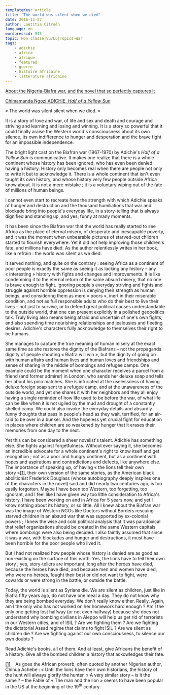 ```yaml
---
templateKey: article
title: "The world was silent when we died"
date: 2016-11-27
author: Laetitia Citroën
language: en
wordpressid: 945
topic: Non classé|Vu/Lu|Topics>War
tags:
    - adichie
    - africa
    - afrique
    - featured
    - guerre
    - histoire africaine
    - littérature africaine
---
```


<u>About the Nigeria-Biafra war, and the novel that so perfectly captures it</u>

<u>Chimamanda Ngozi ADICHIE, <em>Half of a Yellow Sun</em></u>

« The world was silent silent when we died. »

It is a story of love and war, of life and sex and death and courage and striving and learning and losing and winning. It is a story so powerful that it could finally araise the Western world's consciousness about its own silence, its own indifference to hunger and desperation and the brave fight for an impossible independence.

The bright light cast on the Biafran war (1967-1970) by Adichie's <em>Half of a Yellow Sun </em>is communicative. It makes one realize that there is a whole continent whose history has been ignored, who has even been denied having a history. History only becomes real when there are people not only to write it but to acknowledge it. There is a whole continent that isn't even taught its own history, and whose history very few people outside Africa know about. It is not a mere mistake ; it is a voluntary wiping out of the fate of millions of human beings.

I cannot even start to recreate here the strength with which Adichie speaks of hunger and destruction and the thousand humiliations that war and blockade bring into people's everyday life, in a story-telling that is always dignified and standing up, and yes, funny at many moments.

It has been since the Biafran war that the world has really started to see Africa as the place of eternal misery, of desperate and inescapable poverty, and it was the moment when unbearable pictures of starved-out children started to flourish everywhere. Yet it did not help improving those children's fate, and millions have died. As the author relentlessly writes in her book, like a refrain : the world was silent as we died.

It served nothing, and quite on the contrary : seeing Africa as a continent of poor people is exactly the same as seeing it as lacking any history – any « interesting » history with fights and changes and improvements. It is like condemning it to the eternal return of the same absurd misery, that no one is brave enough to fight. Ignoring people's everyday striving and fights and struggle against horrible oppression is denying their strength as human beings, and considering them as mere « poors », inert in their miserable condition, and not as full responsible adults who do their best to live their lives – not just to survive, or to defend great political causes understandable to the outside world, that one can present explicitly in a polished geopolitics talk. Truly living also means being afraid and uncertain of one's own fights, and also spending time nourishing relationships and jealousies and fleeting desires. Adichie's characters fully acknowledge to themselves their right to be humans.

She manages to capture the true meaning of human misery at the exact same time as she restores the dignity of the Biafrans – not the propaganda dignity of people shouting « Biafra will win », but the dignity of going on with human affairs and human lives and human loves and friendships and sense of sharing in the middle of bombings and refugee camps. One example could be the moment when one character receives a parcel from a friend (and former admirer) in London, who sends her deluxe soap and tells her about his polo matches. She is infuriated at the uselessness of having deluxe foreign soap sent to a refugee camp, and at the unawareness of the outside world, and yet she shares it with her neighbors and they all enjoy having a single reminder of how life used to be before the war, of what life can be like when it is not uglied by the mud and drought of a constantly shelled camp. We could also invoke the everyday details and absurdly funny thoughts that pass in people's head as they wait, terrified, for an air-raid to be over in a bunker. And the hopeless yet crucial fight for education in places where children are so weakened by hunger that it erases their memories from one day to the next.

Yet this can be considered a sheer novelist's talent. Adichie has something else. She fights against forgetfulness. Without ever saying it, she becomes an incredible advocate for a whole continent's right to know itself and get recognition ; not as a poor and hungry continent, but as a continent with hopes and aspirations and contradictions and defects, like anywhere else. The importance of speaking up, of having « the lions tell their own story »<a href="#_ftn1" name="_ftnref1">[1]</a>, their own version of the same stories, as the American black abolitionist Frederick Douglass (whose autobiography deeply inspires one of the characters in the novel) said and did nearly two centuries ago, is too easily forgotten. Maybe I have been too Western, too forgetting, too ignorant, and I feel like I have given way too little consideration to Africa's history. I have been working on and in Africa for 5 years now, and yet I know nothing about its history, or so little. All I knew about the Biafran war was the image of Western NGOs like Doctors without Borders rescuing starved children in an absurd war that was supported by ex-colonial powers ; I knew the wise and cold political analysis that it was paradoxical that relief organizations should be created in the same Western capitals where bombings were also being decided. I also faintly assumed that since it was a war, with blockades and hunger and destructions, it must have been horrible for the poor people who lived it.

But I had not realized how people whose history is denied are as good as non-existing on the surface of this earth. Yes, the lions have to tell their own story ; yes, story-tellers are important, long after the heroes have died, because the heroes have died, and because men and women have died, who were no heroes, fought their best or did not want to fight, were cowards or were strong in the battle, or outside the battle.

Today, the world is silent as Syrians die. We are silent as children, just like in Biafra fifty years ago, do not have one meal a day. They do not know why they are being bombed everyday. We don't really know either. Really. Again, am I the only who has not worked on her homework hard enough ? Am I the only one getting lost halfway (or not even halfway) because she does not understand why bombing civilians in Aleppo will help us get rid of terrorists in our Western cities, and of ISIL ? Are we fighting them ? Are we fighting the dictatorial Assad regime that claims to fight ISIL ? Are we silent as children die ? Are we fighting against our own consciousness, to silence our own doubts ?

Read Adichie's books, all of them. And at least, give Africans the benefit of a history. Give all the bombed children a history that ackowledges their fate.

<a href="#_ftnref1" name="_ftn1">[1]</a>    As goes the African proverb, often quoted by another Nigerian author, Chinua Achebe : « Until the lions have their own historians, the history of the hunt will always glorify the hunter. » A very similar story – is it the same ? – the Fable of « The man and the lion » seems to have been popular in the US at the beginning of the 19<sup>th</sup> century.
